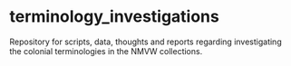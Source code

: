 # terminology_investigations
Repository for scripts, data, thoughts and reports regarding investigating the colonial terminologies in the NMVW collections.
